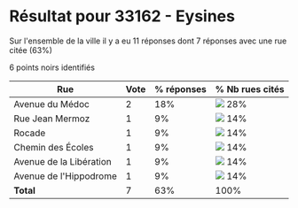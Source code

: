 # Résultat pour 33162 - Eysines

Sur l'ensemble de la ville il y a eu 11 réponses dont 7 réponses avec une rue citée (63%)

6 points noirs identifiés

| Rue | Vote | % réponses | % Nb rues cités|
|-----|------|------------|----------------|
| Avenue du Médoc | 2 | 18% | <img src="../../img/bar_28.gif" />&nbsp;28%|
| Rue Jean Mermoz | 1 | 9% | <img src="../../img/bar_14.gif" />&nbsp;14%|
| Rocade | 1 | 9% | <img src="../../img/bar_14.gif" />&nbsp;14%|
| Chemin des Écoles | 1 | 9% | <img src="../../img/bar_14.gif" />&nbsp;14%|
| Avenue de la Libération | 1 | 9% | <img src="../../img/bar_14.gif" />&nbsp;14%|
| Avenue de l'Hippodrome | 1 | 9% | <img src="../../img/bar_14.gif" />&nbsp;14%|
| **Total** | 7 | 63% | 100%|
